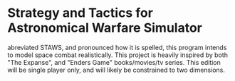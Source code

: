 # Strategy and Tactics for Astronomical Warfare Simulator

abreviated STAWS, and pronounced how it is spelled, this program intends to model space combat
realistically. This project is heavily inspired by both "The Expanse", and "Enders Game"
books/movies/tv series. This edition will be single player only, and will likely be constrained to
two dimensions.
